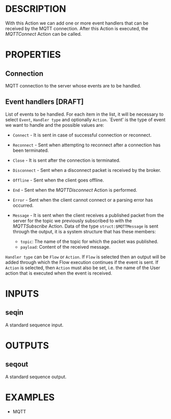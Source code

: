 # DESCRIPTION

With this Action we can add one or more event handlers that can be received by the MQTT connection. After this Action is executed, the _MQTTConnect_ Action can be called.

# PROPERTIES

## Connection

MQTT connection to the server whose events are to be handled.

## Event handlers [DRAFT]

List of events to be handled. For each item in the list, it will be necessary to select `Event`, `Handler type` and optionally `Action`. `Event' is the type of event we want to handle and the possible values are:

- `Connect` - It is sent in case of successful connection or reconnect.
- `Reconnect` - Sent when attempting to reconnect after a connection has been terminated.
- `Close` - It is sent after the connection is terminated.
- `Disconnect` - Sent when a disconnect packet is received by the broker.
- `Offline` - Sent when the client goes offline.
- `End` - Sent when the _MQTTDisconnect_ Action is performed.
- `Error` - Sent when the client cannot connect or a parsing error has occurred.
- `Message` - It is sent when the client receives a published packet from the server for the topic we previously subscribed to with the _MQTTSubscribe_ Action. Data of the type `struct:$MQTTMessage` is sent through the output, it is a system structure that has these members:

     - `topic`: The name of the topic for which the packet was published.
     - `payload`: Content of the received message.

`Handler type` can be `Flow` or `Action`. If `Flow` is selected then an output will be added through which the Flow execution continues if the event is sent. If `Action` is selected, then `Action` must also be set, i.e. the name of the User action that is executed when the event is received.

# INPUTS

## seqin

A standard sequence input.

# OUTPUTS

## seqout

A standard sequence output.

# EXAMPLES

-   MQTT
